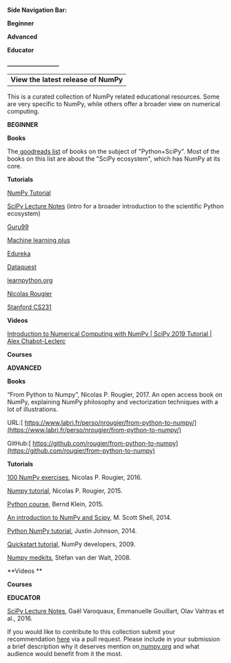 **Side Navigation Bar:**

**Beginner**

**Advanced**

**Educator**

**__________________**


<table>
  <tr>
   <td colspan="3" ><strong>View the latest release of NumPy</strong>
   </td>
  </tr>
</table>


This is a curated collection of NumPy related educational resources. Some are very specific to NumPy, while others offer a broader view on numerical computing.

**BEGINNER**

**Books**

The[ goodreads list](https://www.goodreads.com/shelf/show/python-scipy) of books on the subject of "Python+SciPy". Most of the books on this list are about the "SciPy ecosystem", which has NumPy at its core.

**Tutorials**

[NumPy Tutorial](https://numpy.org/devdocs/user/quickstart.html)

[SciPy Lecture Notes](https://scipy-lectures.org/) (intro for a broader introduction to the scientific Python ecosystem)

[Guru99](https://www.guru99.com/numpy-tutorial.html)

[Machine learning plus](https://www.machinelearningplus.com/python/numpy-tutorial-part1-array-python-examples/)

[Edureka](https://www.edureka.co/blog/python-numpy-tutorial/)

[Dataquest](https://www.dataquest.io/blog/numpy-tutorial-python/)

[learnpython.org](https://www.learnpython.org/en/Numpy_Arrays)

[Nicolas Rougier](https://github.com/rougier/numpy-tutorial)

[Stanford CS231](http://cs231n.github.io/python-numpy-tutorial/)

**Videos**

[Introduction to Numerical Computing with NumPy | SciPy 2019 Tutorial | Alex Chabot-Leclerc](http://youtube.com/watch?v=ZB7BZMhfPgk&)

**Courses**

**ADVANCED**

**Books**

“From Python to Numpy”, Nicolas P. Rougier, 2017. An open access book on NumPy, explaining NumPy philosophy and vectorization techniques with a lot of illustrations.

URL:[ https://www.labri.fr/perso/nrougier/from-python-to-numpy/](https://www.labri.fr/perso/nrougier/from-python-to-numpy/)

GitHub:[ https://github.com/rougier/from-python-to-numpy](https://github.com/rougier/from-python-to-numpy)

**Tutorials**

[100 NumPy exercises](http://www.labri.fr/perso/nrougier/teaching/numpy.100/index.html), Nicolas P. Rougier, 2016.

[Numpy tutorial](http://www.labri.fr/perso/nrougier/teaching/numpy/numpy.html), Nicolas P. Rougier, 2015.

[Python course](http://www.python-course.eu/numpy.php), Bernd Klein, 2015.

[An introduction to NumPy and Scipy](https://engineering.ucsb.edu/~shell/che210d/numpy.pdf), M. Scott Shell, 2014.

[Python NumPy tutorial](http://cs231n.github.io/python-numpy-tutorial/), Justin Johnson, 2014.

[Quickstart tutorial](https://docs.scipy.org/doc/numpy-dev/user/quickstart.html), NumPy developers, 2009.

[Numpy medkits](http://mentat.za.net/numpy/numpy_advanced_slides/), Stéfan van der Walt, 2008.

**Videos **

**Courses**

**EDUCATOR**

[SciPy Lecture Notes](http://www.scipy-lectures.org/), Gaël Varoquaux, Emmanuelle Gouillart, Olav Vahtras et al., 2016.

If you would like to contribute to this collection submit your recommendation [here](https://github.com/numpy/numpy.org/blob/master/content/en/learn.md) via a pull request. Please include in your submission a brief description why it deserves mention on[ numpy.org](http://numpy.org/) and what audience would benefit from it the most.

